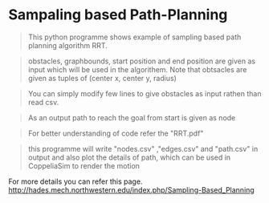# Sampaling based Path-Planning

> This python programme shows example of sampling based path planning algorithm RRT.

> obstacles, graphbounds, start position and end position are given as input which will be used in the algorithem.
> Note that obtsacles are given as tuples of (center x, center y, radius)

> You can simply modify few lines to give obstacles as input rathen than read csv.

> As an output path to reach the goal from start is given as node

> For better understanding of code refer the "RRT.pdf"

> this programme will write "nodes.csv" ,"edges.csv" and "path.csv" in output and also plot the details of path, which can be used in CoppeliaSim to render the motion

For more details you can refer this page.
http://hades.mech.northwestern.edu/index.php/Sampling-Based_Planning
